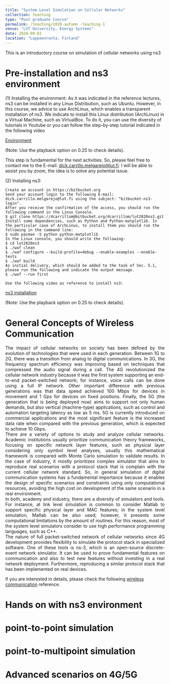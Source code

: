 ```yaml
---
title: "System Level Simulation on Cellular Networks"
collection: teaching
type: "Post graduate Course"
permalink: /teaching/2020-autumn -teaching-1
venue: "LUT University, Energy Systems"
date: 2020-09-01
location: "Lappeenranta, Finland"
---
```


This is an introductory course on simulation of cellular networks using ns3

Pre-installation and ns3 environment
======

(1) Installing the environment: As it was indicated in the reference lectures,  ns3 can be installed in any Linux Distribution, such as Ubuntu. However, in this course, we advice to use ArchLinux, which enables a transparent installation of ns3. We indicate to install this Linux distribution (ArchLinux) in a Virtual Machine, such as VirtualBox. To do it, you can use the diversity of tutorials in Youtube or you can follow the step-by-step tutorial indicated in the following video 

[Environment](https://www.youtube.com/watch?v=dr9ghhDZVVA)

(Note: Use the playback option on 0.25 to check details).

This step is fundamental for the next activities. So, please feel free to contact me to the E-mail: dick.carrillo.melgarejo@lut.fi. I will be able to assist you by zoom, the idea is to solve any potential issue.


(2) Installing ns3:

    Create an account in https://bitbucket.org
    Send your account login to the following E-mail: dick.carrillo.melgarejo@lut.fi using the subject: "bitbucket-ns3-login".
    After you receive the confirmation of the access, you should run the following command in the Linux Console.
    $ git clone https://dcarrillom@bitbucket.org/dcarrillom/lut2020ns3.git
    Install some dependencies, such as Python and Python-matplotlib. In the particular case of ArchLinux, to install them you should run the following in the command line:
    $ sudo pacman -S python python-matplotlib
    In the Linux console, you should write the following:
    $ cd lut2020ns3
    $ ./waf clean
    $ ./waf configure --build-profile=debug --enable-examples --enable-tests
    $ ./waf build
    As initial delivery, which should be added to the task of Sec. 5.1, please run the following and indicate the output message.
    $ ./waf --run first

    Use the following video as reference to install ns3: 

[ns3 installation](https://www.youtube.com/watch?v=HT8vE9yatIg)

(Note: Use the playback option on 0.25 to check details).

General Concepts of Wireless Communication
======
<div style="text-align: justify"> 
The impact of cellular networks on society has been defined by the evolution of technologies that were used in each generation. Between 1G to 2G,  there was a transition from analog to digital communications. In 3G, the frequency spectrum efficiency was improving based on techniques that compressed the audio signal during a call. The 4G revolutionized the cellular network industry because it was the first system supporting an end-to-end packet-switched network; for instance, voice calls can be done using a full IP network. Other important difference with previous generations was that data speed achieved 100 Mbps for devices in movement and 1 Gps for devices on fixed positions. Finally, the 5G (the generation that is being deployed now) aims to support not only human demands, but also vertical (machine-type) applications, such as control and automation targeting latency as low as 5 ms. 5G is currently introduced on commercial applications and the most significant feature is the increased data rate when compared with the previous generation, which is expected to achieve 10 Gbps.
</div>


<div style="text-align: justify"> 
There are a variety of options to study and analyze cellular networks. Academic institutions usually prioritize communication theory frameworks, focusing on specific network layer features, such as physical layer considering only symbol level analyses, usually this mathematical framework is compared with Monte Carlo simulation to validate results. In the case of industry, it mostly prioritizes complex simulator that aims to reproduce real scenarios with a protocol stack that is complain with the current cellular network standard. So, in general simulation of digital communication systems has a fundamental importance because it enables the design of specific scenarios and constraints using only computational resources, avoiding the high cost on development of the same scenario in a real environment.
</div>


<div style="text-align: justify"> 
In both, academy and industry, there are a diversity of simulators and tools. For instance, at link level simulation is common to consider Matlab to support specific physical layer and MAC features; in the system level simulation, Matlab can be also used; however, it presents some computational limitations by the amount of routines. For this reason, most of the system level simulators consider to use high performance programming languages, such as C++.
</div>


<div style="text-align: justify"> 
The nature of full packet-switched network of cellular networks since 4G development provides flexibility to simulate the protocol stack in specialized software. One of these tools is ns-3, which is an open-source discrete-event network simulator. It can be used to prove fundamental features on communication and also to test new features without investing in a real network deployment. Furthermore, reproducing a similar protocol stack that has been implemented on real devices.
</div>

If you are interested in details, please check the following [wireless communication](https://ocw.mit.edu/courses/electrical-engineering-and-computer-science/6-452-principles-of-wireless-communications-spring-2006/) reference.


Hands on with ns3 environment
======


point-to-point simulation
======

point-to-multipoint simulation
======

Advanced scenarios on 4G/5G
======